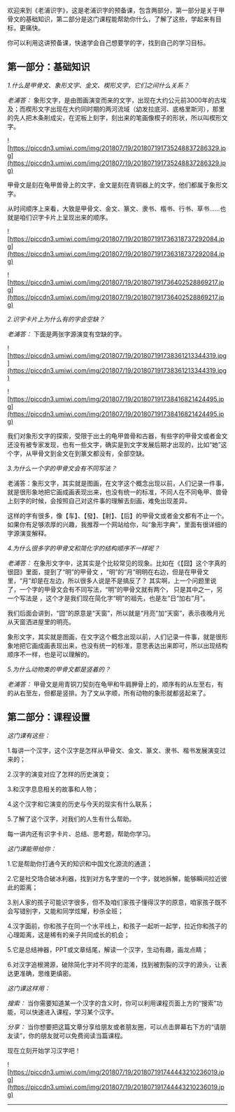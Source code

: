 欢迎来到《老浦识字》，这是老浦识字的预备课，包含两部分，第一部分是关于甲骨文的基础知识，第二部分是这门课程能帮助你什么，了解了这些，学起来有目标，更痛快。

你可以利用这讲预备课，快速学会自己想要学的字，找到自己的学习目标。

## 第一部分：基础知识

 *1.什么是甲骨文、象形文字、金文、楔形文字，它们之间什么关系？*

 *老浦答：* 象形文字，是由图画演变而来的文字，出现在大约公元前3000年的古埃及；而楔形文字出现在大约同时期的两河流域（幼发拉底河、底格里斯河），那里的先人把木条削成尖，在泥板上刻字，刻出来的笔画像楔子的形状，所以叫楔形文字。

![https://piccdn3.umiwi.com/img/201807/19/201807191735248837286329.jpg](https://piccdn3.umiwi.com/img/201807/19/201807191735248837286329.jpg)

甲骨文是刻在龟甲兽骨上的文字，金文是刻在青铜器上的文字，他们都属于象形文字。

从时间顺序上来看，大致是甲骨文、金文、篆文、隶书、楷书、行书、草书……也就是咱们识字卡片上呈现出来的顺序。

![https://piccdn3.umiwi.com/img/201807/19/201807191736318737292084.jpg](https://piccdn3.umiwi.com/img/201807/19/201807191736318737292084.jpg)

![https://piccdn3.umiwi.com/img/201807/19/201807191736402528869217.jpg](https://piccdn3.umiwi.com/img/201807/19/201807191736402528869217.jpg)

 *2.识字卡片上为什么有的字会空缺？*

 *老浦答：* 下面是两张字源演变有空缺的字。

![https://piccdn3.umiwi.com/img/201807/19/201807191738361213344319.jpg](https://piccdn3.umiwi.com/img/201807/19/201807191738361213344319.jpg)

![https://piccdn3.umiwi.com/img/201807/19/201807191738416821424495.jpg](https://piccdn3.umiwi.com/img/201807/19/201807191738416821424495.jpg)

我们对象形文字的探索，受限于出土的龟甲兽骨和古器，有些字的甲骨文或者金文还没有被专家发现，也有一些文字，确实是到文字发展后期才出现的，比如“她”这个字，从甲骨文到金文在到篆文都没有，全部空缺。

 *3.为什么一个字的甲骨文会有不同写法？*

老浦答：象形文字，其实就是图画，在文字这个概念出现以前，人们记录一件事，就是很形象地把它画成画表现出来，也没有统一的标准，不同人在不同龟甲、兽骨上刻字的时候，会按照自己对这件事的理解去刻画，难免出现差异。

这样的字有很多，像【车】、【發】、【射】、【后】的甲骨文或者金文都有不止一个。如果你有足够浓厚的兴趣，我推荐一个网站给你，叫“象形字典”，里面有很详细的字源演变解释。

 *4.为什么很多字的甲骨文和简化字的结构顺序不一样呢？*

 *老浦答：* 在象形文字中，这其实是个比较常见的现象。比如在《【囧】这个字真的很囧》里面，提到了“明”的甲骨文 ，“明”的“月”明明在右边，但是在甲骨文里，“月”却是在左边，所以很多人说是不是搞反了？ 其实啊，上一个问题里说了，一个字的甲骨文会有不同写法，“明”的甲骨文就有两个， 只是其中之一，另一个写法是 ，这个才是我们现在简化字“明”的祖先，也是左”日“加右”月“。

我们后面会讲到，“囧”的原意是“天窗”，所以就是“月亮”加“天窗”，表示夜晚月光从天窗洒进屋里的明亮。

象形文字，其实就是图画，在文字这个概念出现以前，人们记录一件事，就是很形象地把它画成画表现出来，也没有统一的标准，意思表达出来即可，所以出现结构顺序不一样，也是可以理解的。

 *5.为什么动物类的甲骨文都是竖着的？*

 *老浦答：* 甲骨文是用青铜刀契刻在龟甲和牛肩胛骨上的，顺序有的从左至右，有的从右至左，但都是竖排。为了文从字顺，所有动物的象形就都竖起来了。

## 第二部分：课程设置

 *这门课有这些：*

1.每讲一个汉字，这个汉字是怎样从甲骨文、金文、篆文、隶书、楷书发展演变过来的；

2.汉字的演变对应了怎样的历史演变；

3.和汉字息息相关的故事和人物；

4.这个汉字和它演变的历史与今天的现实有什么联系；

5.了解了这个汉字，对我们的人生有什么帮助。

每一讲内还有识字卡片、总结、思考题，帮助你学习。

 *这门课能带给你：*

1.它是帮助你打通今天的知识和中国文化源流的通道；

2.它是社交场合破冰利器，找到对方名字里的一个字，就地拆解，能够瞬间拉近彼此的距离；

3.别人家的孩子可能识字很多，但不及咱们家孩子懂得汉字的原意，咱家孩子既不会写错别字，又能和同学炫耀，秒杀全班；

4.汉字面前，你和孩子在同一个水平线上，和孩子一起听一起学，拉近你和孩子的心理距离，这是稀有的亲子共同成长的机会；

5.它是总结神器，PPT或文章结尾，解读一个汉字，生动有趣，画龙点睛；

6.对汉字追根溯源，破除简化字对不同字的混淆，找到被割裂的汉字的源头，让表达更准确，思维更缜密。

 *这门课这样用：*

 *搜索：* 当你需要知道某一个汉字的含义时，你可以利用课程页面上方的“搜索”功能，可以快速进入课程，学习某个汉字。

 *分享：* 当你想要把这篇文章分享给朋友或者朋友圈，可以点击屏幕右下方的“请朋友读”，你的朋友就可以免费阅读当篇课程。

现在立刻开始学习汉字吧！

![https://piccdn3.umiwi.com/img/201807/19/201807191744443210236019.jpg](https://piccdn3.umiwi.com/img/201807/19/201807191744443210236019.jpg)

---
